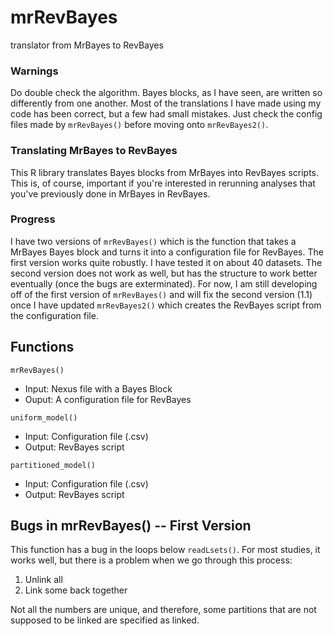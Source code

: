 # mrRevBayes
translator from MrBayes to RevBayes

### Warnings
Do double check the algorithm. Bayes blocks, as I have seen, are written so differently from one another. Most of the translations I have made using my code has been correct, but a few had small mistakes. Just check the config files made by ```mrRevBayes()``` before moving onto ```mrRevBayes2()```.

### Translating MrBayes to RevBayes
This R library translates Bayes blocks from MrBayes into RevBayes scripts. This is, of course, important if you're interested in rerunning analyses that you've previously done in MrBayes in RevBayes.

### Progress
I have two versions of ```mrRevBayes()``` which is the function that takes a MrBayes Bayes block and turns it into a configuration file for RevBayes. The first version works quite robustly. I have tested it on about 40 datasets. The second version does not work as well, but has the structure to work better eventually (once the bugs are exterminated). For now, I am still developing off of the first version of ```mrRevBayes()``` and will fix the second version (1.1) once I have updated ```mrRevBayes2()``` which creates the RevBayes script from the configuration file.

## Functions
```mrRevBayes()```
  - Input: Nexus file with a Bayes Block
  - Ouput: A configuration file for RevBayes
  
```uniform_model()```
  - Input: Configuration file (.csv)
  - Output: RevBayes script
  
```partitioned_model()```
  - Input: Configuration file (.csv)
  - Output: RevBayes script
  
## Bugs in mrRevBayes() -- First Version
This function has a bug in the loops below ```readLsets()```. For most studies, it works well, but there is a problem when we go through this process:

  1. Unlink all
  2. Link some back together
  
Not all the numbers are unique, and therefore, some partitions that are not supposed to be linked are specified as linked.
